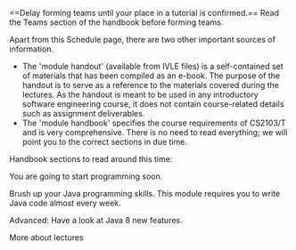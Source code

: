 <Panel class="item" header="[CS2103 students only] Forming teams" expandable>

==Delay forming teams until your place in a tutorial is confirmed.== Read the Teams section of the handbook before forming teams.

</Panel>
<Panel class="item" header="Have a look at the 'module handbook'" expandable>

Apart from this Schedule page, there are two other important sources of information.
* The 'module handout' (available from IVLE files) is a self-contained set of materials that has been compiled as an e-book. The purpose of the handout is to serve as a reference to the materials covered during the lectures. As the handout is meant to be used in any introductory software engineering course, it does not contain course-related details such as assignment deliverables.
* The 'module handbook' specifies the course requirements of CS2103/T and is very comprehensive. There is no need to read everything; we will point you to the correct sections in due time.

Handbook sections to read around this time:    

<tabs>

<tab class="item" header="General" class="book">

  <include src="../../handbook/preliminaries.md" name="Preliminaries" dynamic />
  <include src="../../handbook/textBooks.md" name="Text Books" dynamic />
  <include src="../../handbook/programming-languages.md" name="Programming Language" dynamic />
  <include src="../../handbook/appendixA-principles.md" name="Module Principles" dynamic />

</tab>

<tab header="Project" class="book">

  <include src="../../handbook/project-product.md" name="The Product" dynamic />
  <include src="../../handbook/project-scope.md" name="Project Scope" dynamic />
  <include src="../../handbook/project-constraints.md" name="Project Constraints" dynamic />

</tab>

<tab header="FAQ" class="book">

  <include src="../../handbook/appendixC-faq.md#handbook-faq-highWorkload" name="Why the workload is so high?" dynamic />
  <include src="../../handbook/appendixC-faq.md#handbook-faq-beanCounting" name="Why so much bean counting?" dynamic />
  <include src="../../handbook/appendixC-faq.md#handbook-faq-separateWebsite" name="Why you force me to visit a separate website instead of using IVLE?" dynamic />

</tab>

</tabs>

</Panel>
<Panel class="item" header="Brush up your Java" expandable>

You are going to start programming soon.

Brush up your Java programming skills. This module requires you to write Java code almost every week.

Advanced: Have a look at Java 8 new features.

</Panel>

<Panel class="item" header="Attend Lecture 1 ==(compulsory)== :star: :sheep:" expandable>

More about lectures

</Panel>
